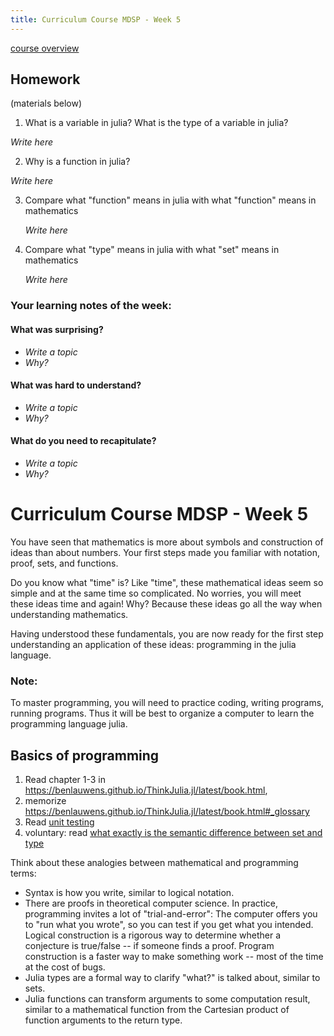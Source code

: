 ```yaml
---
title: Curriculum Course MDSP - Week 5
---
```


[course overview](../)

## Homework

(materials below)

1. What is a variable in julia? What is the type of a variable in julia?

  *Write here*

2. Why is a function in julia?
    
  *Write here*

3. Compare what "function" means in julia with what "function" means in mathematics
   
   *Write here*
 
4. Compare what "type" means in julia with what "set" means in mathematics

   *Write here*

### Your learning notes of the week:
#### What was surprising? 

- *Write a topic*
- *Why?*

#### What was hard to understand? 

- *Write a topic*
- *Why?*


#### What do you need to recapitulate?

- *Write a topic*
- *Why?*


# Curriculum Course MDSP - Week 5

You have seen that mathematics is more about symbols and construction of ideas than about numbers.
Your first steps made you familiar with notation, proof, sets, and functions.

Do you know what "time" is?
Like "time", these mathematical ideas seem so simple and at the same time so complicated.
No worries, you will meet these ideas time and again!
Why?
Because these ideas go all the way when understanding mathematics.

Having understood these fundamentals, you are now ready for the first step understanding an application of these ideas: programming in the julia language.

### Note:
To master programming, you will need to practice coding, writing programs, running programs.
Thus it will be best to organize a computer to learn the programming language julia.


## Basics of programming

1. Read chapter 1-3 in https://benlauwens.github.io/ThinkJulia.jl/latest/book.html,
2. memorize https://benlauwens.github.io/ThinkJulia.jl/latest/book.html#_glossary
3. Read [unit testing](https://benlauwens.github.io/ThinkJulia.jl/latest/book.html#_unit_testing)
3. voluntary: read [what exactly is the semantic difference between set and type](https://cs.stackexchange.com/questions/91330/what-exactly-is-the-semantic-difference-between-set-and-type/91345?noredirect=1#comment197425_91345)

Think about these analogies between mathematical and programming terms:

- Syntax is how you write, similar to logical notation.
- There are proofs in theoretical computer science.
  In practice, programming invites a lot of "trial-and-error":
  The computer offers you to "run what you wrote", so you can test if you get what you intended.
  Logical construction is a rigorous way to determine whether a conjecture is true/false -- if someone finds a proof.
  Program construction is a faster way to make something work -- most of the time at the cost of bugs.
- Julia types are a formal way to clarify "what?" is talked about, similar to sets.
- Julia functions can transform arguments to some computation result, similar to a mathematical function from the Cartesian product of function arguments to the return type.

